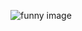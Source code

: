 ![funny image](https://user-images.githubusercontent.com/10000393/87157383-27499380-c2f9-11ea-83a3-33a2abdb903a.png)
